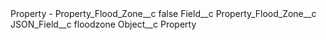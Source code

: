 <?xml version="1.0" encoding="UTF-8"?>
<CustomMetadata xmlns="http://soap.sforce.com/2006/04/metadata" xmlns:xsi="http://www.w3.org/2001/XMLSchema-instance" xmlns:xsd="http://www.w3.org/2001/XMLSchema">
    <label>Property - Property_Flood_Zone__c</label>
    <protected>false</protected>
    <values>
        <field>Field__c</field>
        <value xsi:type="xsd:string">Property_Flood_Zone__c</value>
    </values>
    <values>
        <field>JSON_Field__c</field>
        <value xsi:type="xsd:string">floodzone</value>
    </values>
    <values>
        <field>Object__c</field>
        <value xsi:type="xsd:string">Property</value>
    </values>
</CustomMetadata>
